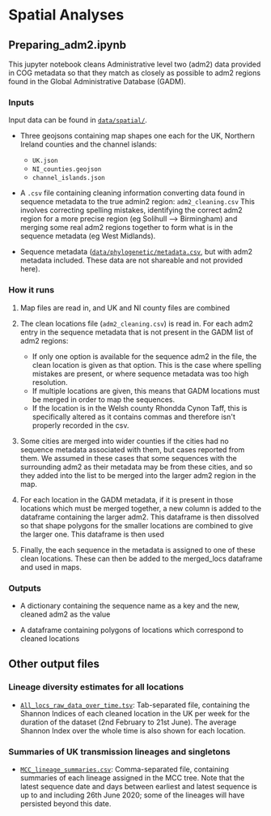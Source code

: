 # Spatial Analyses

## Preparing_adm2.ipynb

This jupyter notebook cleans Administrative level two (adm2) data provided in
COG metadata so that they match as closely as possible to adm2 regions found in
the Global Administrative Database (GADM).

### Inputs

Input data can be found in [`data/spatial/`](../../data/spatial/).

- Three geojsons containing map shapes one each for the UK, Northern Ireland
  counties and the channel islands:
  * `UK.json`
  * `NI_counties.geojson`
  * `channel_islands.json`
  
- A `.csv` file containing cleaning information converting data found in sequence
  metadata to the true admin2 region: `adm2_cleaning.csv` This involves
  correcting spelling mistakes, identifying the correct adm2 region for a more
  precise region (eg Solihull --> Birmingham) and merging some real adm2 regions
  together to form what is in the sequence metadata (eg West Midlands).
  
- Sequence metadata ([`data/phylogenetic/metadata.csv`](../../data/phylogenetic/metadata.csv), 
  but with adm2 metadata included. These data are not shareable and not provided here).


### How it runs

1. Map files are read in, and UK and NI county files are combined

2. The clean locations file (`adm2_cleaning.csv`) is read in. For each adm2
   entry in the sequence metadata that is not present in the GADM list of adm2
   regions:
   *  If only one option is available for the sequence adm2 in the file, the
      clean location is given as that option. This is the case where spelling
      mistakes are present, or where sequence metadata was too high resolution.
    * If multiple locations are given, this means that GADM locations must be
      merged in order to map the sequences.
    * If the location is in the Welsh county Rhondda Cynon Taff, this is
      specifically altered as it contains commas and therefore isn't properly
      recorded in the csv.
      
3. Some cities are merged into wider counties if the cities had no sequence
   metadata associated with them, but cases reported from them. We assumed in
   these cases that some sequences with the surrounding adm2 as their metadata
   may be from these cities, and so they added into the list to be merged into
   the larger adm2 region in the map.
   
4. For each location in the GADM metadata, if it is present in those locations
   which must be merged together, a new column is added to the dataframe
   containing the larger adm2. This dataframe is then dissolved so that shape
   polygons for the smaller locations are combined to give the larger one. This
   dataframe is then used
   
5. Finally, the each sequence in the metadata is assigned to one of these clean
   locations. These can then be added to the merged_locs dataframe and used in
   maps.


### Outputs

- A dictionary containing the sequence name as a key and the new, cleaned adm2
  as the value
  
- A dataframe containing polygons of locations which correspond to cleaned
  locations


## Other output files

### Lineage diversity estimates for all locations

- [`All_locs_raw_data_over_time.tsv`](results/All_locs_raw_data_over_time.tsv): Tab-separated file, containing the Shannon Indices of each cleaned location in the UK per week for the duration of the dataset (2nd February to 21st June). The average Shannon Index over the whole time is also shown for each location.

### Summaries of UK transmission lineages and singletons

- [`MCC_lineage_summaries.csv`](results/MCC_lineage_summaries.csv): Comma-separated file, containing summaries of each lineage assigned in the MCC tree. Note that the latest sequence date and days between earliest and latest sequence is up to and including 26th June 2020; some of the lineages will have persisted beyond this date.
